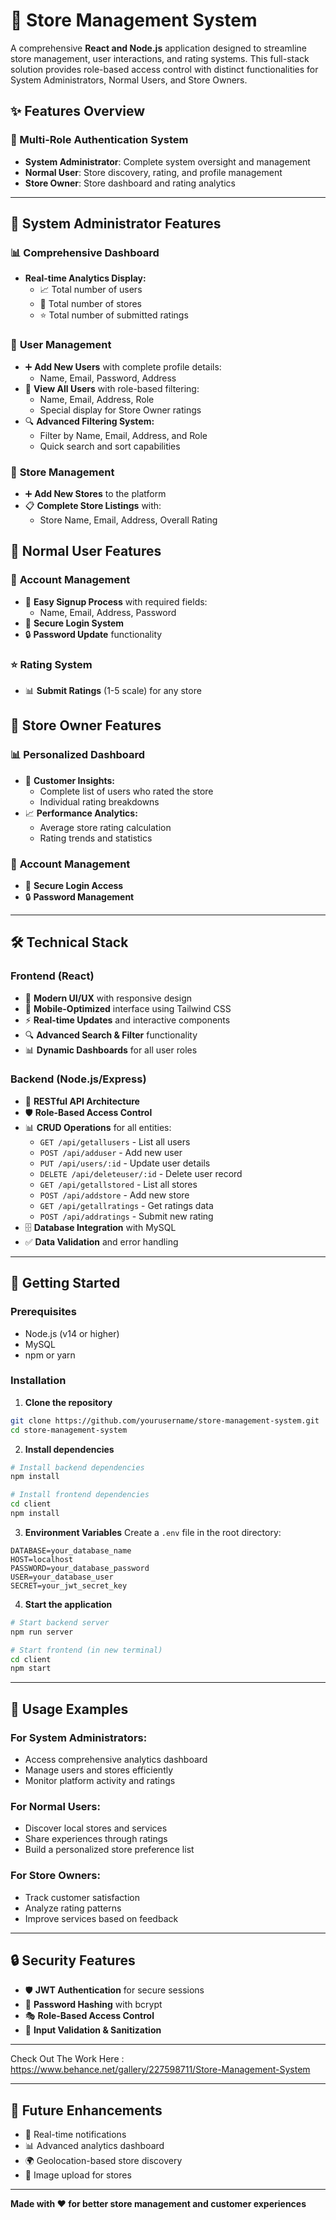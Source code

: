 # 🏪 Store Management System

A comprehensive **React and Node.js** application designed to streamline store management, user interactions, and rating systems. This full-stack solution provides role-based access control with distinct functionalities for System Administrators, Normal Users, and Store Owners.

## ✨ Features Overview

### 🔐 Multi-Role Authentication System
- **System Administrator**: Complete system oversight and management
- **Normal User**: Store discovery, rating, and profile management  
- **Store Owner**: Store dashboard and rating analytics

---

## 👑 System Administrator Features

### 📊 **Comprehensive Dashboard**
- **Real-time Analytics Display:**
  - 📈 Total number of users
  - 🏬 Total number of stores  
  - ⭐ Total number of submitted ratings

### 👥 **User Management**
- ➕ **Add New Users** with complete profile details:
  - Name, Email, Password, Address
- 👀 **View All Users** with role-based filtering:
  - Name, Email, Address, Role
  - Special display for Store Owner ratings
- 🔍 **Advanced Filtering System:**
  - Filter by Name, Email, Address, and Role
  - Quick search and sort capabilities

### 🏪 **Store Management**  
- ➕ **Add New Stores** to the platform
- 📋 **Complete Store Listings** with:
  - Store Name, Email, Address, Overall Rating

## 👤 Normal User Features

### 🎯 **Account Management**
- 📝 **Easy Signup Process** with required fields:
  - Name, Email, Address, Password
- 🔑 **Secure Login System**
- 🔒 **Password Update** functionality

### ⭐ **Rating System**
- 📊 **Submit Ratings** (1-5 scale) for any store

## 🏬 Store Owner Features

### 📊 **Personalized Dashboard**
- 👥 **Customer Insights:**
  - Complete list of users who rated the store
  - Individual rating breakdowns
- 📈 **Performance Analytics:**
  - Average store rating calculation
  - Rating trends and statistics

### 🔧 **Account Management**
- 🔑 **Secure Login Access**
- 🔒 **Password Management**

---

## 🛠️ Technical Stack

### **Frontend (React)**
- 🎨 **Modern UI/UX** with responsive design
- 📱 **Mobile-Optimized** interface using Tailwind CSS
- ⚡ **Real-time Updates** and interactive components
- 🔍 **Advanced Search & Filter** functionality
- 📊 **Dynamic Dashboards** for all user roles

### **Backend (Node.js/Express)**
- 🔄 **RESTful API Architecture**
- 🛡️ **Role-Based Access Control**
- 📊 **CRUD Operations** for all entities:
  - `GET /api/getallusers` - List all users
  - `POST /api/adduser` - Add new user
  - `PUT /api/users/:id` - Update user details
  - `DELETE /api/deleteuser/:id` - Delete user record
  - `GET /api/getallstored` - List all stores
  - `POST /api/addstore` - Add new store
  - `GET /api/getallratings` - Get ratings data
  - `POST /api/addratings` - Submit new rating
- 🗄️ **Database Integration** with MySQL
- ✅ **Data Validation** and error handling

---

## 🚀 Getting Started

### Prerequisites
- Node.js (v14 or higher)
- MySQL
- npm or yarn

### Installation

1. **Clone the repository**
```bash
git clone https://github.com/yourusername/store-management-system.git
cd store-management-system
```

2. **Install dependencies**
```bash
# Install backend dependencies
npm install

# Install frontend dependencies
cd client
npm install
```

3. **Environment Variables**
Create a `.env` file in the root directory:
```env
DATABASE=your_database_name
HOST=localhost
PASSWORD=your_database_password
USER=your_database_user
SECRET=your_jwt_secret_key
```

4. **Start the application**
```bash
# Start backend server
npm run server

# Start frontend (in new terminal)
cd client
npm start
```

---

## 📱 Usage Examples

### **For System Administrators:**
- Access comprehensive analytics dashboard
- Manage users and stores efficiently
- Monitor platform activity and ratings

### **For Normal Users:**
- Discover local stores and services
- Share experiences through ratings
- Build a personalized store preference list

### **For Store Owners:**
- Track customer satisfaction
- Analyze rating patterns
- Improve services based on feedback

---

## 🔒 Security Features

- 🛡️ **JWT Authentication** for secure sessions
- 🔐 **Password Hashing** with bcrypt
- 🎭 **Role-Based Access Control**
- 🚫 **Input Validation & Sanitization**

---

  Check Out The Work Here :
  https://www.behance.net/gallery/227598711/Store-Management-System


---


## 🎯 Future Enhancements

- 🔔 Real-time notifications
- 📊 Advanced analytics dashboard
- 🌍 Geolocation-based store discovery
- 📸 Image upload for stores

---

**Made with ❤️ for better store management and customer experiences**
